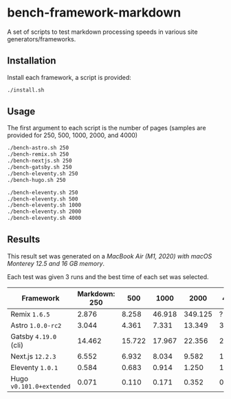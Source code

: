 # bench-framework-markdown

A set of scripts to test markdown processing speeds in various site generators/frameworks.

## Installation

Install each framework, a script is provided:

```sh
./install.sh
```

## Usage

The first argument to each script is the number of pages (samples are provided for 250, 500, 1000, 2000, and 4000)

```sh
./bench-astro.sh 250
./bench-remix.sh 250
./bench-nextjs.sh 250
./bench-gatsby.sh 250
./bench-eleventy.sh 250
./bench-hugo.sh 250

./bench-eleventy.sh 250
./bench-eleventy.sh 500
./bench-eleventy.sh 1000
./bench-eleventy.sh 2000
./bench-eleventy.sh 4000
```

## Results

This result set was generated on a _MacBook Air (M1, 2020) with macOS Monterey 12.5 and 16 GB memory_.

Each test was given 3 runs and the best time of each set was selected.

|Framework|Markdown: 250|500|1000|2000|4000|
|---|---|---|---|---|---|
|Remix `1.6.5`|2.876|8.258|46.918|349.125|?|
|Astro `1.0.0-rc2`|3.044|4.361|7.331|13.349|30.258|
|Gatsby `4.19.0` (cli)|14.462|15.722|17.967|22.356|29.059|
|Next.js `12.2.3`|6.552|6.932|8.034|9.582|13.409|
|Eleventy `1.0.1`|0.584|0.683|0.914|1.250|1.938|
|Hugo `v0.101.0+extended`|0.071|0.110|0.171|0.352|0.684|